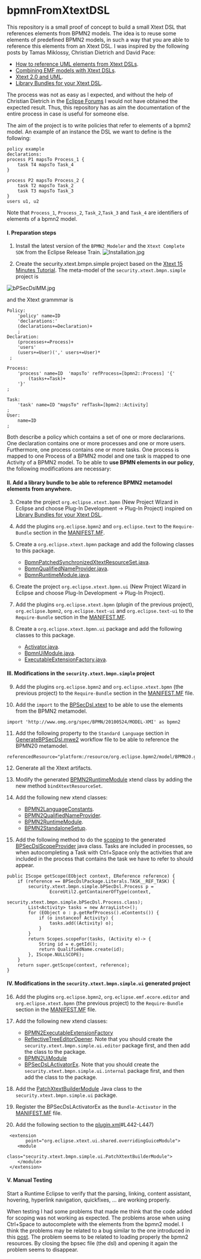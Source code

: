 # bpmnFromXtextDSL

This repository is a small proof of concept to build a small Xtext DSL that references elements from BPMN2 models.
The idea is to reuse some elements of predefined BPMN2 models, in such a way that you are able to reference this elements from an Xtext DSL. I was inspired by the following posts by Tamas Miklossy, Christian Dietrich and David Pace:

* [How to reference UML elements from Xtext DSLs](https://blogs.itemis.com/en/how-to-reference-uml-elements-from-xtext-dsls).
* [Combining EMF models with Xtext DSLs](https://blogs.itemis.com/en/combining-emf-models-with-xtext-dsls?hsLang=en).
* [Xtext 2.0 and UML](https://dietrich-it.de/xtext/2011/07/17/xtext-2.0-and-uml/).
* [Library Bundles for your Xtext DSL](https://www.davidpace.de/library-bundles-for-your-xtext-dsl).

The process was not as easy as I expected, and without the help of Christian Dietrich in the [Eclipse Forums](https://www.eclipse.org/forums/index.php/m/1853751/#msg_1853751) I would not have obtained the expected result. Thus, this repository has as aim the documentation of the entire process in case is useful for someone else.

The aim of the project is to write policies that refer to elements of a bpmn2 model. An example of an instance the DSL we want to define is the following:

````
policy example 
declarations:
process P1 mapsTo Process_1 {
	task T4 mapsTo Task_4
}

process P2 mapsTo Process_2 {
	task T2 mapsTo Task_2
	task T3 mapsTo Task_3
}
users u1, u2
````
Note that `Process_1`, `Process_2`, `Task_2`,`Task_3` and `Task_4` are identifiers of elements of a bpmn2 model.


#### I. Preparation steps
1. Install the latest version of the `BPMN2 Modeler` and the `Xtext Complete SDK` from the Eclipse Release Train.
![Installation.jpg](./images/1-Installation.jpg)

2. Create the security.xtext.bmpn.simple project based on the [Xtext 15 Minutes Tutorial](https://www.eclipse.org/Xtext/documentation/102_domainmodelwalkthrough.html). The meta-model of the `security.xtext.bmpn.simple` project is

![bPSecDslMM.jpg](./images/bPSecDslMM.png)

and the Xtext grammmar is

```
Policy:
	'policy' name=ID
	'declarations:'
	(declarations+=Declaration)+
	;
Declaration:
	(processes+=Process)+
	'users'
	(users+=User)(',' users+=User)*
 ;

Process: 
	'process' name=ID  'mapsTo' refProcess=[bpmn2::Process] '{'
		(tasks+=Task)+  
	'}'
; 

Task:
	'task' name=ID "mapsTo" refTask=[bpmn2::Activity]
;
User:
	name=ID
;
````
Both describe a policy which contains a set of one or more declararions. One declaration contains one or more processes and one or more users. Furthermore, one process contains one or more tasks. One process is mapped to one Process of a BPMN2 model and one task is mapped to one Activity of a BPMN2 model. To be able to **use BPMN elements in our policy**, the following modifications are necessary:

#### II. Add a library bundle to be able to reference BPMN2 metamodel elements from anywhere.

3.  Create the project `org.eclipse.xtext.bpmn` (New Project Wizard in Eclipse and choose Plug-In Development -> Plug-In Project) inspired on [Library Bundles for your Xtext DSL](https://www.davidpace.de/library-bundles-for-your-xtext-dsl).

4. Add the plugins `org.eclipse.bpmn2` and `org.eclipse.text` to the `Require-Bundle` section in the [MANIFEST.MF](https://github.com/reinaqu/bpmnFromXtextDSL/blob/main/org.eclipse.xtext.bpmn/META-INF/MANIFEST.MF#L8-L9).

5. Create a `org.eclipse.xtext.bpmn` package and add the following classes to this package.
	* [BpmnPatchedSynchronizedXtextResourceSet.java](https://github.com/reinaqu/bpmnFromXtextDSL/blob/main/org.eclipse.xtext.bpmn/src/org/eclipse/xtext/bpmn/BpmnPatchedSynchronizedXtextResourceSet.java).
	* [BpmnQualifiedNameProvider.java](https://github.com/reinaqu/bpmnFromXtextDSL/blob/main/org.eclipse.xtext.bpmn/src/org/eclipse/xtext/bpmn/BpmnQualifiedNameProvider.java).
	* [BpmnRuntimeModule.java](https://github.com/reinaqu/bpmnFromXtextDSL/blob/main/org.eclipse.xtext.bpmn/src/org/eclipse/xtext/bpmn/BpmnRuntimeModule.java).

6.  Create the project `org.eclipse.xtext.bpmn.ui` (New Project Wizard in Eclipse and choose Plug-In Development -> Plug-In Project).

7.  Add the plugins `org.eclipse.xtext.bpmn` (plugin of the previous project), `org.eclipse.bpmn2`, `org.eclipse.text-ui` and `org.eclipse.text-ui` to the `Require-Bundle` section in the [MANIFEST.MF](https://github.com/reinaqu/bpmnFromXtextDSL/blob/main/org.eclipse.xtext.bpmn.ui/META-INF/MANIFEST.MF#L8-L11). 

8. Create a `org.eclipse.xtext.bpmn.ui` package and add the following classes to this package.
	* [Activator.java](https://github.com/reinaqu/bpmnFromXtextDSL/blob/main/org.eclipse.xtext.bpmn.ui/src/org/eclipse/xtext/bpmn/ui/Activator.java).
	* [BpmnUiModule.java](https://github.com/reinaqu/bpmnFromXtextDSL/blob/main/org.eclipse.xtext.bpmn.ui/src/org/eclipse/xtext/bpmn/ui/BpmnUiModule.java).
	* [ExecutableExtensionFactory.java](https://github.com/reinaqu/bpmnFromXtextDSL/blob/main/org.eclipse.xtext.bpmn.ui/src/org/eclipse/xtext/bpmn/ui/ExecutableExtensionFactory.java).
	
#### III. Modifications in the `security.xtext.bmpn.simple` project

9. Add the plugins `org.eclipse.bpmn2` and  `org.eclipse.xtext.bpmn` (the previous project) to the `Require-Bundle` section in the [MANIFEST.MF](https://github.com/reinaqu/bpmnFromXtextDSL/blob/main/security.xtext.bmpn.simple/META-INF/MANIFEST.MF#L12) file.

10. Add the `import` to the [BPSecDsl.xtext](https://github.com/reinaqu/bpmnFromXtextDSL/blob/main/security.xtext.bmpn.simple/src/security/xtext/bmpn/simple/BPSecDsl.xtext#L6) to be able to use the elements from the BPMN2 metamodel.

````
import 'http://www.omg.org/spec/BPMN/20100524/MODEL-XMI' as bpmn2
````

11. Add the following property to the `Standard Language` section in [GenerateBPSecDsl.mwe2](https://github.com/reinaqu/bpmnFromXtextDSL/blob/main/security.xtext.bmpn.simple/src/security/xtext/bmpn/simple/GenerateBPSecDsl.mwe2#L39) workflow file to be able to reference the BPMN20 metamodel.

````
referencedResource="platform:/resource/org.eclipse.bpmn2/model/BPMN20.genmodel"
````

12. Generate all the Xtext artifacts.

13. Modify the generated [BPMN2RuntimeModule](https://github.com/reinaqu/bpmnFromXtextDSL/blob/main/security.xtext.bmpn.simple/src/security/xtext/bmpn/simple/BPMN2RuntimeModule.xtend) xtend class by adding the new method `bindXtextResourceSet`.

14. Add the following new xtend classes:
	* [BPMN2LanguageConstants](https://github.com/reinaqu/bpmnFromXtextDSL/blob/main/security.xtext.bmpn.simple/src/security/xtext/bmpn/simple/BPMN2LanguageConstants.xtend).
	* [BPMN2QualifiedNameProvider](https://github.com/reinaqu/bpmnFromXtextDSL/blob/main/security.xtext.bmpn.simple/src/security/xtext/bmpn/simple/BPMN2QualifiedNameProvider.xtend).
	* [BPMN2RuntimeModule](https://github.com/reinaqu/bpmnFromXtextDSL/blob/main/security.xtext.bmpn.simple/src/security/xtext/bmpn/simple/BPMN2RuntimeModule.xtend).
	* [BPMN2StandaloneSetup](https://github.com/reinaqu/bpmnFromXtextDSL/blob/main/security.xtext.bmpn.simple/src/security/xtext/bmpn/simple/BPMN2StandaloneSetup.xtend).

15. Add the following method to do the [scoping](https://goto40.github.io/self-dsl/xtext_scoping/#xtext-scoping) to the generated [BPSecDslScopeProvider](https://github.com/reinaqu/bpmnFromXtextDSL/blob/main/security.xtext.bmpn.simple/src/security/xtext/bmpn/simple/scoping/BPSecDslScopeProvider.java) java class. 
Tasks are included in processes, so  when autocompleting a Task with Ctrl+Space only the activities that are included in the process that contains the task we have to refer to should appear.

```
public IScope getScope(EObject context, EReference reference) {
	if (reference == BPSecDslPackage.Literals.TASK__REF_TASK) {
		security.xtext.bmpn.simple.bPSecDsl.Process p = 
				EcoreUtil2.getContainerOfType(context, 
						         security.xtext.bmpn.simple.bPSecDsl.Process.class);
		List<Activity> tasks = new ArrayList<>();
		for (EObject o : p.getRefProcess().eContents()) {
			if (o instanceof Activity) {
				tasks.add((Activity) o);
			}
		}
		return Scopes.scopeFor(tasks, (Activity e)-> {
			String id = e.getId();
			return QualifiedName.create(id);
		}, IScope.NULLSCOPE);
	}
	return super.getScope(context, reference);
}
```
#### IV. Modifications in the `security.xtext.bmpn.simple.ui` generated project

16. Add the plugins `org.eclipse.bpmn2`, `org.eclipse.emf.ecore.editor` and  `org.eclipse.xtext.bpmn` (the previous project) to the `Require-Bundle` section in the [MANIFEST.MF](https://github.com/reinaqu/bpmnFromXtextDSL/blob/main/security.xtext.bmpn.simple.ui/META-INF/MANIFEST.MF#L19-L21) file.

17. Add the following new xtend classes:
	* [BPMN2ExecutableExtensionFactory](https://github.com/reinaqu/bpmnFromXtextDSL/blob/main/security.xtext.bmpn.simple.ui/src/security/xtext/bmpn/simple/ui/BPMN2ExecutableExtensionFactory.xtend)
	* [ReflectiveTreeEditorOpener](https://github.com/reinaqu/bpmnFromXtextDSL/blob/main/security.xtext.bmpn.simple.ui/src/security/xtext/bmpn/simple/ui/editor/ReflectiveTreeEditorOpener.xtend). Note that you should create the `security.xtext.bmpn.simple.ui.editor` package first, and then add the class to the package.
	* [BPMN2UiModule](https://github.com/reinaqu/bpmnFromXtextDSL/blob/main/security.xtext.bmpn.simple.ui/src/security/xtext/bmpn/simple/ui/BPMN2UiModule.xtend)
	* [BPSecDsLActivatorEx](https://github.com/reinaqu/bpmnFromXtextDSL/blob/main/security.xtext.bmpn.simple.ui/src/security/xtext/bmpn/simple/ui/internal/BPSecDsLActivatorEx.xtend). Note that you should create the `security.xtext.bmpn.simple.ui.internal` package first, and then add the class to the package.

18. Add the [PatchXtextBuilderModule](https://github.com/reinaqu/bpmnFromXtextDSL/blob/main/security.xtext.bmpn.simple.ui/src/security/xtext/bmpn/simple/ui/PatchXtextBuilderModule.java) Java class to the `security.xtext.bmpn.simple.ui` package.

19. Register the BPSecDsLActivatorEx as the `Bundle-Activator` in the [MANIFEST.MF](https://github.com/reinaqu/bpmnFromXtextDSL/blob/main/security.xtext.bmpn.simple.ui/META-INF/MANIFEST.MF#L27) file.

20. Add the following section to the [plugin.xml](https://github.com/reinaqu/bpmnFromXtextDSL/blob/main/security.xtext.bmpn.simple.ui/plugin.xml)#L442-L447)

````
 <extension
       point="org.eclipse.xtext.ui.shared.overridingGuiceModule">
    <module
          class="security.xtext.bmpn.simple.ui.PatchXtextBuilderModule">
    </module>
 </extension>
````

#### V. Manual Testing
Start a Runtime Eclipse to verify that the parsing, linking, content assistant, hovering, hyperlink navigation, quickfixes, ... are working properly.

When testing I had some problems that made me think that the code added for scoping was not working as expected. The problems arose when using Ctrl+Space to autocomplete with the elements from the bpmn2 model. I think the problems may be related to a bug similar to the one introduced in this [post](https://bugs.eclipse.org/bugs/show_bug.cgi?id=327478). The problem seems to be related to loading properly the bpmn2 resources. By closing the bpsec file (the dsl) and opening it again the problem seems to disappear.
 


